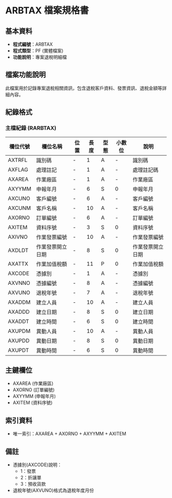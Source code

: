 # ARBTAX 檔案規格書

## 基本資料
* **程式編號**：ARBTAX
* **程式類型**：PF (實體檔案)
* **功能說明**：專案退稅明細檔

## 檔案功能說明
此檔案用於記錄專案退稅相關資訊，包含退稅客戶資料、發票資訊、退稅金額等詳細內容。

## 紀錄格式

### 主檔紀錄 (RARBTAX)
| 欄位代號 | 欄位名稱 | 位置 | 長度 | 型態 | 小數位 | 說明 |
|----------|----------|------|------|------|--------|------|
| AXTRFL | 識別碼 | - | 1 | A | - | 識別碼 |
| AXFLAG | 處理註記 | - | 1 | A | - | 處理註記碼 |
| AXAREA | 作業廠區 | - | 1 | A | - | 作業廠區 |
| AXYYMM | 申報年月 | - | 6 | S | 0 | 申報年月 |
| AXCUNO | 客戶編號 | - | 6 | A | - | 客戶編號 |
| AXCUNM | 客戶名稱 | - | 10 | A | - | 客戶名稱 |
| AXORNO | 訂單編號 | - | 6 | A | - | 訂單編號 |
| AXITEM | 資料序號 | - | 3 | S | 0 | 資料序號 |
| AXIVNO | 作業發票編號 | - | 10 | A | - | 作業發票編號 |
| AXDLDT | 作業發票開立日期 | - | 8 | S | 0 | 作業發票開立日期 |
| AXATTX | 作業加值稅額 | - | 11 | P | 0 | 作業加值稅額 |
| AXCODE | 憑據別 | - | 1 | A | - | 憑據別 |
| AXVNNO | 憑據編號 | - | 8 | A | - | 憑據編號 |
| AXVUNO | 退稅年號 | - | 7 | A | - | 退稅年號 |
| AXADDM | 建立人員 | - | 10 | A | - | 建立人員 |
| AXADDD | 建立日期 | - | 8 | S | 0 | 建立日期 |
| AXADDT | 建立時間 | - | 6 | S | 0 | 建立時間 |
| AXUPDM | 異動人員 | - | 10 | A | - | 異動人員 |
| AXUPDD | 異動日期 | - | 8 | S | 0 | 異動日期 |
| AXUPDT | 異動時間 | - | 6 | S | 0 | 異動時間 |

## 主鍵欄位
* AXAREA (作業廠區)
* AXORNO (訂單編號)
* AXYYMM (申報年月)
* AXITEM (資料序號)

## 索引資料
* 唯一索引：AXAREA + AXORNO + AXYYMM + AXITEM

## 備註
* 憑據別(AXCODE)說明：
  - 1：發票
  - 2：折讓單
  - 3：預收貨款
* 退稅年號(AXVUNO)格式為退稅年度月份 